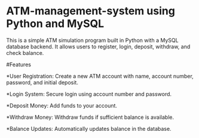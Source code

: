 # ATM-management-system using Python and MySQL

This is a simple ATM simulation program built in Python with a MySQL database backend.
It allows users to register, login, deposit, withdraw, and check balance.

#Features

*User Registration: Create a new ATM account with name, account number, password, and initial deposit.

*Login System: Secure login using account number and password.

*Deposit Money: Add funds to your account.

*Withdraw Money: Withdraw funds if sufficient balance is available.

*Balance Updates: Automatically updates balance in the database.
